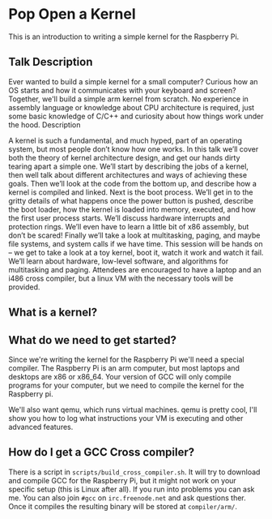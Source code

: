 Pop Open a Kernel
=================

This is an introduction to writing a simple kernel for the Raspberry Pi.

Talk Description
----------------

Ever wanted to build a simple kernel for a small computer? Curious how an OS
starts and how it communicates with your keyboard and screen? Together, we'll
build a simple arm kernel from scratch. No experience in assembly language or
knowledge about CPU architecture is required, just some basic knowledge of
C/C++ and curiosity about how things work under the hood.
Description

A kernel is such a fundamental, and much hyped, part of an operating system,
but most people don’t know how one works.
In this talk we’ll cover both the theory of kernel architecture design, and get
our hands dirty tearing apart a simple one.
We’ll start by describing the jobs of a kernel, then well talk about different
architectures and ways of achieving these goals.
Then we’ll look at the code from the bottom up, and describe how a kernel is
compiled and linked.
Next is the boot process. We’ll get in to the gritty details of what happens
once the power button is pushed, describe the boot loader, how the kernel is
loaded into memory, executed, and how the first user process starts.
We’ll discuss hardware interrupts and protection rings. We’ll even have to
learn a little bit of x86 assembly, but don’t be scared!
Finally we’ll take a look at multitasking, paging, and maybe file systems, and
system calls if we have time.
This session will be hands on – we get to take a look at a toy kernel, boot it,
watch it work and watch it fail. We’ll learn about hardware, low-level
software, and algorithms for multitasking and paging.
Attendees are encouraged to have a laptop and an i486 cross compiler, but a
linux VM with the necessary tools will be provided.


What is a kernel?
-----------------


What do we need to get started?
-------------------------------
Since we're writing the kernel for the Raspberry Pi we'll need a special
compiler. The Raspberry Pi is an arm computer, but most laptops and desktops
are x86 or x86_64. Your version of GCC will only compile programs for your
computer, but we need to compile the kernel for the Raspberry pi.

We'll also want qemu, which runs virtual machines. qemu is pretty cool, I'll
show you how to log what instructions your VM is executing and other advanced
features.

How do I get a GCC Cross compiler?
----------------------------------
There is a script in `scripts/build_cross_compiler.sh`. It will try to
download and compile GCC for the Raspberry Pi, but it might not work on your
specific setup (this is Linux after all).
If you run into problems you can ask me. You can also join `#gcc` on
`irc.freenode.net` and ask questions ther.
Once it compiles the resulting binary will be stored at `compiler/arm/`.


